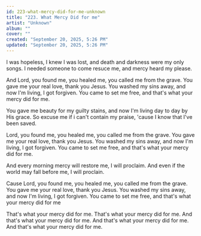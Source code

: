 ```yaml
---
id: 223-what-mercy-did-for-me-unknown
title: "223. What Mercy Did for me"
artist: "Unknown"
album: ""
cover: ""
created: "September 20, 2025, 5:26 PM"
updated: "September 20, 2025, 5:26 PM"
---
```


I was hopeless, I knew I was lost, and death and darkness were my only songs. I needed someone to come resuce me, and mercy heard my please. 

And Lord, you found me, you healed me, you called me from the grave. You gave me your real love, thank you Jesus. You washed my sins away, and now I'm living, I got forgiven. You came to set me free, and that's what your mercy did for me. 

You gave me beauty for my guilty stains, and now I'm living day to day by His grace. So excuse me if i can't contain my praise, 'cause I know that I've been saved. 

Lord, you found me, you healed me, you called me from the grave. You gave me your real love, thank you Jesus. You washed my sins away, and now I'm living, I got forgiven. You came to set me free, and that's what your mercy did for me. 

And every morning mercy will restore me, I will proclaim. And even if the world may fall before me, I will proclain. 

Cause Lord, you found me, you healed me, you called me from the grave. You gave me your real love, thank you Jesus. You washed my sins away, and now I'm living, I got forgiven. You came to set me free, and that's what your mercy did for me

That's what your mercy did for me. 
That's what your mercy did for me. 
And that's what your mercy did for me.
And that's what your mercy did for me.
And that's what your mercy did for me.
